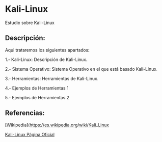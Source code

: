 # Kali-Linux
Estudio sobre Kali-Linux
## Descripción:
Aqui trataremos los siguientes apartados:

1.- Kali-Linux: Descripción de Kali-Linux.

2.- Sistema Operativo: Sistema Operativo en el que está basado Kali-Linux.

3.- Herramientas: Herramientas de Kali-Linux.

4.- Ejemplos de Herramientas 1

5.- Ejemplos de Herramientas 2

## Referencias:
[Wikipedia](https://es.wikipedia.org/wiki/Kali_Linux

[Kali-Linux Página Oficial](https://www.kali.org/downloads/)
